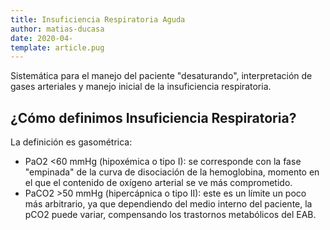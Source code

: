 ```yaml
---
title: Insuficiencia Respiratoria Aguda
author: matias-ducasa
date: 2020-04-
template: article.pug
---
```


Sistemática para el manejo del paciente "desaturando", interpretación de gases arteriales y manejo inicial de la insuficiencia respiratoria.

<span class="more"></span>

## ¿Cómo definimos Insuficiencia Respiratoria?

La definición es gasométrica:

- PaO2 <60 mmHg (hipoxémica o tipo I): se corresponde con la fase "empinada" de la curva de disociación de la hemoglobina, momento en el que el contenido de oxígeno arterial se ve más comprometido.
- PaCO2 >50 mmHg (hipercápnica o tipo II): este es un límite un poco más arbitrario, ya que dependiendo del medio interno del paciente, la pCO2 puede variar, compensando los trastornos metabólicos del EAB.


